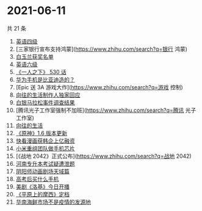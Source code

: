 # 2021-06-11

共 21 条

<!-- BEGIN -->
<!-- 最后更新时间 Fri Jun 11 2021 22:05:34 GMT+0800 (China Standard Time) -->

1. [英语四级](https://www.zhihu.com/search?q=英语四级)
2. [三家银行宣布支持鸿蒙](https://www.zhihu.com/search?q=银行 鸿蒙)
3. [白玉兰获奖名单](https://www.zhihu.com/search?q=白玉兰)
4. [英语六级](https://www.zhihu.com/search?q=英语六级)
5. [《一人之下》 530 话](https://www.zhihu.com/search?q=一人之下)
6. [华为手机是比亚迪造的？](https://www.zhihu.com/search?q=华为手机)
7. [Epic 送 3A 游戏大作](https://www.zhihu.com/search?q=游戏 控制)
8. [向往的生活制作人独家回应](https://www.zhihu.com/search?q=向往的生活)
9. [白银马拉松事件调查结果](https://www.zhihu.com/search?q=甘肃白银马拉松)
10. [腾讯光子工作室强制不加班](https://www.zhihu.com/search?q=腾讯 光子工作室)
11. [向往的生活](https://www.zhihu.com/search?q=向往的生活)
12. [《原神》1.6 版本更新](https://www.zhihu.com/search?q=原神)
13. [快看漫画获韩企上亿融资](https://www.zhihu.com/search?q=快看漫画)
14. [小米重组团队做手机芯片](https://www.zhihu.com/search?q=小米公司)
15. [《战地 2042》正式公布](https://www.zhihu.com/search?q=战地 2042)
16. [河南专升本考试疑遭泄题](https://www.zhihu.com/search?q=河南专升本)
17. [阴阳师动画剧场天域篇](https://www.zhihu.com/search?q=阴阳师)
18. [高考后买什么手机](https://www.zhihu.com/search?q=高考后手机)
19. [美剧《洛基》今日开播](https://www.zhihu.com/search?q=洛基)
20. [《平原上的摩西》定档](https://www.zhihu.com/search?q=平原上的摩西)
21. [华南海鲜市场不是疫情的发源地](https://www.zhihu.com/search?q=华南海鲜市场)

<!-- END -->
